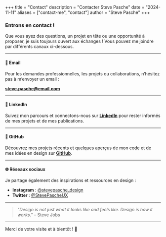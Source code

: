 +++
title = "Contact"
description = "Contacter Steve Pasche"
date = "2024-11-11"
aliases = ["contact-me", "contact"]
author = "Steve Pasche"
+++

### Entrons en contact !

Que vous ayez des questions, un projet en tête ou une opportunité à proposer, je suis toujours ouvert aux échanges ! Vous pouvez me joindre par différents canaux ci-dessous.

---

#### 📧 Email

Pour les demandes professionnelles, les projets ou collaborations, n’hésitez pas à m’envoyer un email :

[**steve.pasche@email.com**](mailto:steve.pasche@email.com)

---

#### 💼 LinkedIn

Suivez mon parcours et connectons-nous sur [**LinkedIn**](https://www.linkedin.com/in/steve-pasche/) pour rester informés de mes projets et de mes publications.

---

#### 📂 GitHub

Découvrez mes projets récents et quelques aperçus de mon code et de mes idées en design sur [**GitHub**](https://github.com/Stol28).

---

#### 🌐 Réseaux sociaux

Je partage également des inspirations et ressources en design :

- **Instagram** : [@stevepasche_design](https://instagram.com/stevepasche_design)
- **Twitter** : [@StevePascheUX](https://twitter.com/StevePascheUX)

---

> *"Design is not just what it looks like and feels like. Design is how it works."* – Steve Jobs

---

Merci de votre visite et à bientôt ! 👋
